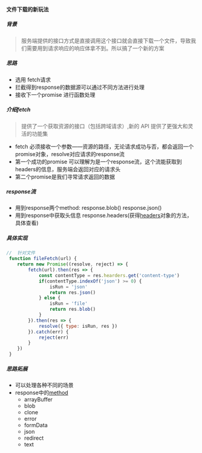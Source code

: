 #### 文件下载的新玩法
##### 背景
> 服务端提供的接口方式是直接调用这个接口就会直接下载一个文件，导致我们需要用到请求响应的响应体拿不到。所以搞了一个新的方案
##### 思路
+ 选用 fetch请求
+ 拦截得到response的数据源可以通过不同方法进行处理
+ 接收下一个promise 进行函数处理
##### 介绍fetch
> 提供了一个获取资源的接口（包括跨域请求）,新的 API 提供了更强大和灵活的功能集
+ fetch 必须接收一个参数——资源的路径，无论请求成功与否，都会返回一个promise对象，resolve对应请求的response流
+ 第一个成功的promise 可以理解为是一个response流，这个流能获取到headers的信息，服务端会返回对应的请求头
+ 第二个promise是我们寻常请求返回的数据
##### response流
+ 用到response两个method: response.blob() response.json() 
+ 用到response中获取头信息 response.headers(获得[headers](https://developer.mozilla.org/zh-CN/docs/Web/API/Headers)对象的方法，具体查看)

##### 具体实现
```js
//  针对文件
 function fileFetch(url) {
    return new Promise((resolve, reject) => {
        fetch(url).then(res => {
            const contentType = res.hearders.get('content-type')
            if(contentType.indexOf('json') >= 0) {
                isRun = 'json'
                return res.json()
            } else {
                isRun = 'file'
                return res.blob()
            }
        }).then(res => {
            resolve({ type: isRun, res })
        }).catch(err) {
            reject(err)
        }
    })
 }
```
##### 思路拓展
+ 可以处理各种不同的场景
+ response中的[method](https://developer.mozilla.org/zh-CN/docs/Web/API/Response/arrayBuffe)
    - arrayBuffer
    - blob
    - clone
    - error
    - formData
    - json
    - redirect
    - text